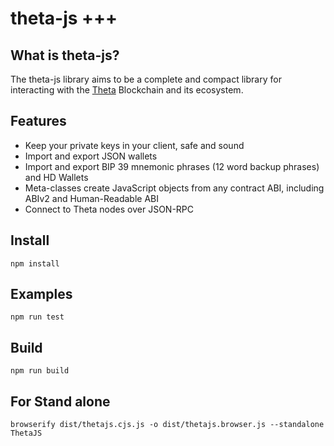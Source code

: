 # theta-js +++

## What is theta-js?
The theta-js library aims to be a complete and compact library for interacting with the [Theta](https://thetatoken.org) Blockchain and its ecosystem.

## Features
- Keep your private keys in your client, safe and sound
- Import and export JSON wallets
- Import and export BIP 39 mnemonic phrases (12 word backup phrases) and HD Wallets
- Meta-classes create JavaScript objects from any contract ABI, including ABIv2 and Human-Readable ABI
- Connect to Theta nodes over JSON-RPC

## Install

```npm install```

## Examples

```npm run test```

## Build

```npm run build```

## For Stand alone

```browserify dist/thetajs.cjs.js -o dist/thetajs.browser.js --standalone ThetaJS```
